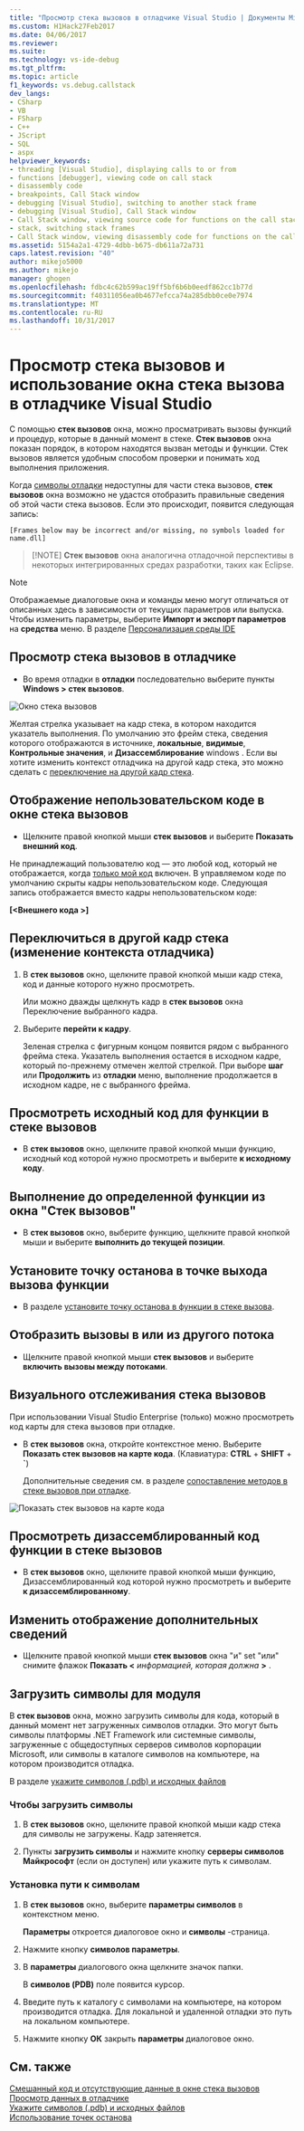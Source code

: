 ```yaml
---
title: "Просмотр стека вызовов в отладчике Visual Studio | Документы Microsoft"
ms.custom: H1Hack27Feb2017
ms.date: 04/06/2017
ms.reviewer: 
ms.suite: 
ms.technology: vs-ide-debug
ms.tgt_pltfrm: 
ms.topic: article
f1_keywords: vs.debug.callstack
dev_langs:
- CSharp
- VB
- FSharp
- C++
- JScript
- SQL
- aspx
helpviewer_keywords:
- threading [Visual Studio], displaying calls to or from
- functions [debugger], viewing code on call stack
- disassembly code
- breakpoints, Call Stack window
- debugging [Visual Studio], switching to another stack frame
- debugging [Visual Studio], Call Stack window
- Call Stack window, viewing source code for functions on the call stack
- stack, switching stack frames
- Call Stack window, viewing disassembly code for functions on the call stack
ms.assetid: 5154a2a1-4729-4dbb-b675-db611a72a731
caps.latest.revision: "40"
author: mikejo5000
ms.author: mikejo
manager: ghogen
ms.openlocfilehash: fdbc4c62b599ac19ff5bf6b6b0eedf862cc1b77d
ms.sourcegitcommit: f40311056ea0b4677efcca74a285dbb0ce0e7974
ms.translationtype: MT
ms.contentlocale: ru-RU
ms.lasthandoff: 10/31/2017
---
```

# <a name="view-the-call-stack-and-use-the-call-stack-window-in-the-visual-studio-debugger"></a>Просмотр стека вызовов и использование окна стека вызова в отладчике Visual Studio

С помощью **стек вызовов** окна, можно просматривать вызовы функций и процедур, которые в данный момент в стеке. **Стек вызовов** окна показан порядок, в котором находятся вызван методы и функции. Стек вызовов является удобным способом проверки и понимать ход выполнения приложения.
  
Когда [символы отладки](#bkmk_symbols) недоступны для части стека вызовов, **стек вызовов** окна возможно не удастся отобразить правильные сведения об этой части стека вызовов. Если это происходит, появится следующая запись:  
  
`[Frames below may be incorrect and/or missing, no symbols loaded for name.dll]`

>  [!NOTE]
> **Стек вызовов** окна аналогична отладочной перспективы в некоторых интегрированных средах разработки, таких как Eclipse. 

> [!NOTE]
>  Отображаемые диалоговые окна и команды меню могут отличаться от описанных здесь в зависимости от текущих параметров или выпуска. Чтобы изменить параметры, выберите **Импорт и экспорт параметров** на **средства** меню.  В разделе [Персонализация среды IDE](../ide/personalizing-the-visual-studio-ide.md)
  
## <a name="view-the-call-stack-while-in-the-debugger"></a>Просмотр стека вызовов в отладчике 
  
-   Во время отладки в **отладки** последовательно выберите пункты **Windows > стек вызовов**.

 ![Окно стека вызовов](../debugger/media/dbg_basics_callstack_window.png "CallStackWindow")

Желтая стрелка указывает на кадр стека, в котором находится указатель выполнения. По умолчанию это фрейм стека, сведения которого отображаются в источнике, **локальные**, **видимые**, **Контрольные значения**, и **Дизассемблирование** windows . Если вы хотите изменить контекст отладчика на другой кадр стека, это можно сделать с [переключение на другой кадр стека](#bkmk_switch).   
  
## <a name="display-non-user-code-in-the-call-stack-window"></a>Отображение непользовательском коде в окне стека вызовов  
  
-   Щелкните правой кнопкой мыши **стек вызовов** и выберите **Показать внешний код**.

Не принадлежащий пользователю код — это любой код, который не отображается, когда [только мой код](../debugger/just-my-code.md) включен. В управляемом коде по умолчанию скрыты кадры непользовательском коде. Следующая запись отображается вместо кадры непользовательском коде:  
  
**[\<Внешнего кода >]**  
  
## <a name="bkmk_switch"></a>Переключиться в другой кадр стека (изменение контекста отладчика)
  
1.  В **стек вызовов** окно, щелкните правой кнопкой мыши кадр стека, код и данные которого нужно просмотреть.

    Или можно дважды щелкнуть кадр в **стек вызовов** окна Переключение выбранного кадра. 
  
2.  Выберите **перейти к кадру**.  
  
     Зеленая стрелка с фигурным концом появится рядом с выбранного фрейма стека. Указатель выполнения остается в исходном кадре, который по-прежнему отмечен желтой стрелкой. При выборе **шаг** или **Продолжить** из **отладки** меню, выполнение продолжается в исходном кадре, не с выбранного фрейма.  
  
## <a name="view-the-source-code-for-a-function-on-the-call-stack"></a>Просмотреть исходный код для функции в стеке вызовов  
  
-   В **стек вызовов** окно, щелкните правой кнопкой мыши функцию, исходный код которой нужно просмотреть и выберите **к исходному коду**.

## <a name="run-to-a-specific-function-from-the-call-stack-window"></a>Выполнение до определенной функции из окна "Стек вызовов"  
  
-  В **стек вызовов** окно, выберите функцию, щелкните правой кнопкой мыши и выберите **выполнить до текущей позиции**.  
  
## <a name="set-a-breakpoint-on-the-exit-point-of-a-function-call"></a>Установите точку останова в точке выхода вызова функции  
  
-   В разделе [установите точку останова в функции в стеке вызова](../debugger/using-breakpoints.md#BKMK_Set_a_breakpoint_in_the_call_stack_window).

## <a name="display-calls-to-or-from-another-thread"></a>Отобразить вызовы в или из другого потока  
  
-   Щелкните правой кнопкой мыши **стек вызовов** и выберите **включить вызовы между потоками**.   
  
## <a name="visually-trace-the-call-stack"></a>Визуального отслеживания стека вызовов  

При использовании Visual Studio Enterprise (только) можно просмотреть код карты для стека вызовов при отладке.

- В **стек вызовов** окна, откройте контекстное меню. Выберите **Показать стек вызовов на карте кода**. (Клавиатура: **CTRL** + **SHIFT** + **`**)  
  
    Дополнительные сведения см. в разделе [сопоставление методов в стеке вызовов при отладке](../debugger/map-methods-on-the-call-stack-while-debugging-in-visual-studio.md).

![Показать стек вызовов на карте кода](../debugger/media/dbg_basics_show_call_stack_on_code_map.gif "ShowCallStackOnCodeMap")
  
## <a name="view-the-disassembly-code-for-a-function-on-the-call-stack"></a>Просмотреть дизассемблированный код функции в стеке вызовов  
  
-   В **стек вызовов** окно, щелкните правой кнопкой мыши функцию, Дизассемблированный код которой нужно просмотреть и выберите **к дизассемблированному**.    

## <a name="change-the-optional-information-displayed"></a>Изменить отображение дополнительных сведений  
  
-   Щелкните правой кнопкой мыши **стек вызовов** окна "и" set "или" снимите флажок **Показать \<**  *информацией, которая должна*  **>** .  
  
## <a name="bkmk_symbols"></a>Загрузить символы для модуля
В **стек вызовов** окна, можно загрузить символы для кода, который в данный момент нет загруженных символов отладки. Это могут быть символы платформы .NET Framework или системные символы, загруженные с общедоступных серверов символов корпорации Microsoft, или символы в каталоге символов на компьютере, на котором производится отладка.  
  
В разделе [укажите символов (.pdb) и исходных файлов](../debugger/specify-symbol-dot-pdb-and-source-files-in-the-visual-studio-debugger.md)  
  
### <a name="to-load-symbols"></a>Чтобы загрузить символы  
  
1.  В **стек вызовов** окно, щелкните правой кнопкой мыши кадр стека для символы не загружены. Кадр затеняется.  
  
2.  Пункты **загрузить символы** и нажмите кнопку **серверы символов Майкрософт** (если он доступен) или укажите путь к символам.  
  
### <a name="to-set-the-symbol-path"></a>Установка пути к символам  
  
1.  В **стек вызовов** окно, выберите **параметры символов** в контекстном меню.  
  
     **Параметры** откроется диалоговое окно и **символы** -страница.  
  
2.  Нажмите кнопку **символов параметры**.  
  
3.  В **параметры** диалогового окна щелкните значок папки.  
  
     В **символов (PDB)** поле появится курсор.  
  
4.  Введите путь к каталогу с символами на компьютере, на котором производится отладка. Для локальной и удаленной отладки это путь на локальном компьютере.
  
5.  Нажмите кнопку **ОК** закрыть **параметры** диалоговое окно.  
  
## <a name="see-also"></a>См. также  
 [Смешанный код и отсутствующие данные в окне стека вызовов](../debugger/mixed-code-and-missing-information-in-the-call-stack-window.md)  
 [Просмотр данных в отладчике](../debugger/viewing-data-in-the-debugger.md)   
 [Укажите символов (.pdb) и исходных файлов](../debugger/specify-symbol-dot-pdb-and-source-files-in-the-visual-studio-debugger.md)   
 [Использование точек останова](../debugger/using-breakpoints.md)